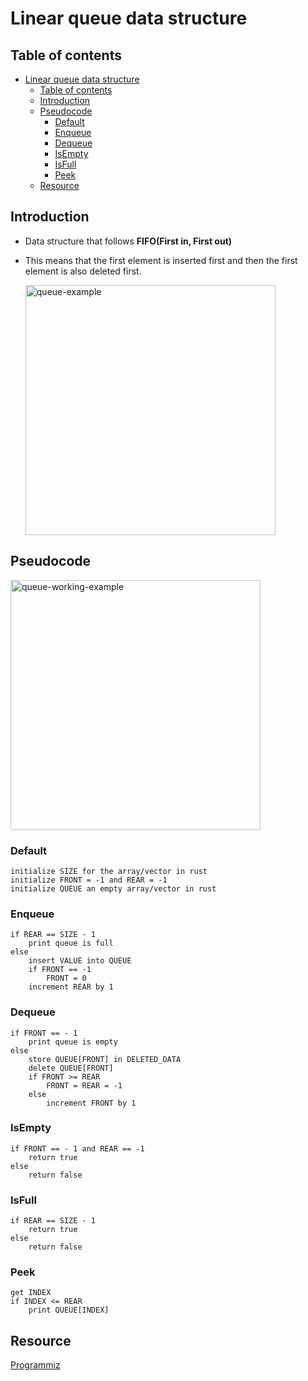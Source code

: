 # Linear queue data structure

## Table of contents
- [Linear queue data structure](#linear-queue-data-structure)
  - [Table of contents](#table-of-contents)
  - [Introduction](#introduction)
  - [Pseudocode](#pseudocode)
    - [Default](#default)
    - [Enqueue](#enqueue)
    - [Dequeue](#dequeue)
    - [IsEmpty](#isempty)
    - [IsFull](#isfull)
    - [Peek](#peek)
  - [Resource](#resource)

## Introduction

- Data structure that follows **FIFO(First in, First out)**
- This means that the first element is inserted first and then the first element is also deleted first.

  <img src="https://cdn.programiz.com/sites/tutorial2program/files/queue.png" alt="queue-example" width="400"/>

## Pseudocode

<img src="https://cdn.programiz.com/sites/tutorial2program/files/Queue-program-enqueue-dequeue.png" alt="queue-working-example" width="400"/>

### Default

```
initialize SIZE for the array/vector in rust
initialize FRONT = -1 and REAR = -1
initialize QUEUE an empty array/vector in rust
```

### Enqueue

```
if REAR == SIZE - 1
    print queue is full
else
    insert VALUE into QUEUE
    if FRONT == -1
        FRONT = 0
    increment REAR by 1
```

### Dequeue

```
if FRONT == - 1
    print queue is empty
else
    store QUEUE[FRONT] in DELETED_DATA
    delete QUEUE[FRONT]
    if FRONT >= REAR
        FRONT = REAR = -1
    else
        increment FRONT by 1
```

### IsEmpty

```
if FRONT == - 1 and REAR == -1
    return true
else
    return false
```

### IsFull

```
if REAR == SIZE - 1
    return true
else
    return false
```

### Peek

```
get INDEX
if INDEX <= REAR
    print QUEUE[INDEX]
```

## Resource

[Programmiz](https://www.programiz.com/)
